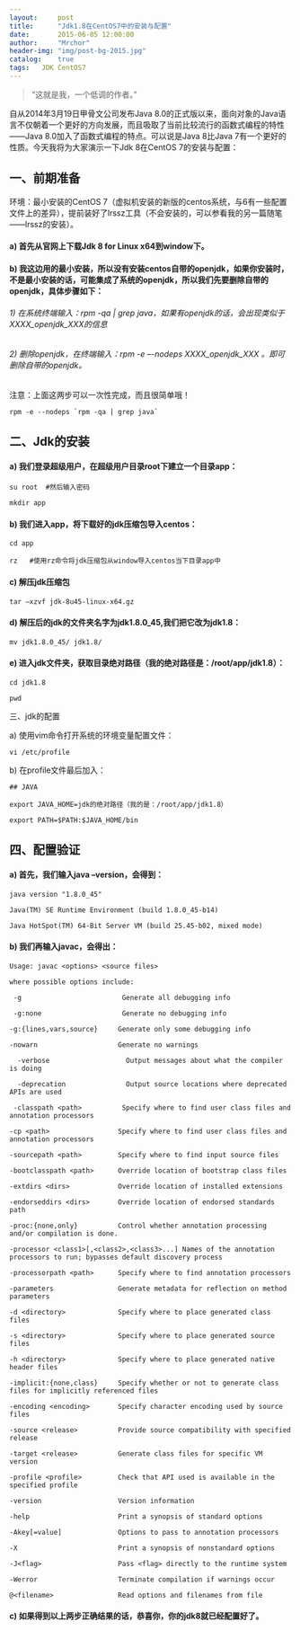 ```yaml
---
layout:     post
title:      "Jdk1.8在CentOS7中的安装与配置"
date:       2015-06-05 12:00:00
author:     "Mrchor"
header-img: "img/post-bg-2015.jpg"
catalog:	true
tags:	JDK CentOS7
---
```


> “这就是我，一个低调的作者。”



自从2014年3月19日甲骨文公司发布Java 8.0的正式版以来，面向对象的Java语言不仅朝着一个更好的方向发展，而且吸取了当前比较流行的函数式编程的特性——Java 8.0加入了函数式编程的特点。可以说是Java 8比Java 7有一个更好的性质。今天我将为大家演示一下Jdk 8在CentOS 7的安装与配置：

## 一、前期准备

环境：最小安装的CentOS 7（虚拟机安装的新版的centos系统，与6有一些配置文件上的差异），提前装好了lrssz工具（不会安装的，可以参看我的另一篇随笔——lrssz的安装）。

#### a)         首先从官网上下载Jdk 8 for Linux x64到window下。

#### b)         我这边用的最小安装，所以没有安装centos自带的openjdk，如果你安装时，不是最小安装的话，可能集成了系统的openjdk，所以我们先要删除自带的openjdk，具体步骤如下：

###### 1)       在系统终端输入：rpm -qa | grep java，如果有openjdk的话，会出现类似于XXXX_openjdk_XXX的信息

###### 2)       删除openjdk，在终端输入：rpm -e –-nodeps XXXX_openjdk_XXX 。即可删除自带的openjdk。

注意：上面这两步可以一次性完成，而且很简单哦！

	rpm -e --nodeps `rpm -qa | grep java`

## 二、Jdk的安装

#### a)         我们登录超级用户，在超级用户目录root下建立一个目录app：

	su root  #然后输入密码

	mkdir app

#### b)         我们进入app，将下载好的jdk压缩包导入centos：

	cd app

	rz   #使用rz命令将jdk压缩包从window导入centos当下目录app中

#### c)         解压jdk压缩包

	tar –xzvf jdk-8u45-linux-x64.gz

#### d)         解压后的jdk的文件夹名字为jdk1.8.0_45,我们把它改为jdk1.8：

	mv jdk1.8.0_45/ jdk1.8/

#### e)         进入jdk文件夹，获取目录绝对路径（我的绝对路径是：/root/app/jdk1.8）：

	cd jdk1.8

	pwd

三、jdk的配置

a)         使用vim命令打开系统的环境变量配置文件：

	vi /etc/profile

b)         在profile文件最后加入：

	## JAVA

	export JAVA_HOME=jdk的绝对路径（我的是：/root/app/jdk1.8）

	export PATH=$PATH:$JAVA_HOME/bin

## 四、配置验证

#### a)         首先，我们输入java –version，会得到：

	java version "1.8.0_45"

	Java(TM) SE Runtime Environment (build 1.8.0_45-b14)

	Java HotSpot(TM) 64-Bit Server VM (build 25.45-b02, mixed mode)

#### b)         我们再输入javac，会得出：

	Usage: javac <options> <source files>

	where possible options include:

	 -g                         Generate all debugging info

	 -g:none                    Generate no debugging info     

 	-g:{lines,vars,source}     Generate only some debugging info

	-nowarn                    Generate no warnings

	  -verbose                   Output messages about what the compiler is doing

	  -deprecation               Output source locations where deprecated APIs are used

 	 -classpath <path>          Specify where to find user class files and annotation processors

	-cp <path>                 Specify where to find user class files and annotation processors

	-sourcepath <path>         Specify where to find input source files

	-bootclasspath <path>      Override location of bootstrap class files

	-extdirs <dirs>            Override location of installed extensions

	-endorseddirs <dirs>       Override location of endorsed standards path

	-proc:{none,only}          Control whether annotation processing and/or compilation is done.

	-processor <class1>[,<class2>,<class3>...] Names of the annotation processors to run; bypasses default discovery process

	-processorpath <path>      Specify where to find annotation processors

	-parameters                Generate metadata for reflection on method parameters

	-d <directory>             Specify where to place generated class files

	-s <directory>             Specify where to place generated source files

	-h <directory>             Specify where to place generated native header files

	-implicit:{none,class}     Specify whether or not to generate class files for implicitly referenced files

	-encoding <encoding>       Specify character encoding used by source files

	-source <release>          Provide source compatibility with specified release

	-target <release>          Generate class files for specific VM version

	-profile <profile>         Check that API used is available in the specified profile

	-version                   Version information

	-help                      Print a synopsis of standard options

	-Akey[=value]              Options to pass to annotation processors

	-X                         Print a synopsis of nonstandard options

	-J<flag>                   Pass <flag> directly to the runtime system

	-Werror                    Terminate compilation if warnings occur

	@<filename>                Read options and filenames from file

#### c)         如果得到以上两步正确结果的话，恭喜你，你的jdk8就已经配置好了。